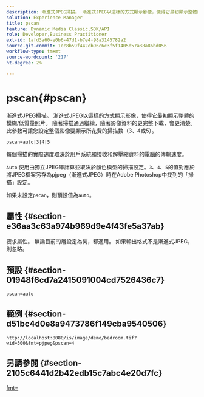 ```yaml
---
description: 漸進式JPEG掃描。 漸進式JPEG以這樣的方式顯示影像，使得它最初顯示整體的模糊/低質量照片。 隨著掃描通過繼續，隨著影像資料的更完整下載，會更清楚。 此參數可讓您設定整個影像要顯示所花費的掃描數（3、4或5）。
solution: Experience Manager
title: pscan
feature: Dynamic Media Classic,SDK/API
role: Developer,Business Practitioner
exl-id: 1afd3a60-e0b6-47d1-b7e4-98a3145782a2
source-git-commit: 1ec8b59f442eb96c6c3f5f1405d57a38a86bd056
workflow-type: tm+mt
source-wordcount: '217'
ht-degree: 2%

---
```


# pscan{#pscan}

漸進式JPEG掃描。 漸進式JPEG以這樣的方式顯示影像，使得它最初顯示整體的模糊/低質量照片。 隨著掃描通過繼續，隨著影像資料的更完整下載，會更清楚。 此參數可讓您設定整個影像要顯示所花費的掃描數（3、4或5）。

`pscan=auto|3|4|5`

每個掃描的實際速度取決於用戶系統和接收和解壓縮資料的電腦的傳輸速度。

`Auto` 使用由獨立JPEG庫計算並取決於顏色模型的掃描設定。`3`、`4`、`5`的值對應於將JPEG檔案另存為pjpeg（漸進式JPEG）時在Adobe Photoshop中找到的「掃描」設定。

如果未設定`pscan`，則預設值為`auto`。

## 屬性 {#section-e36aa3c63a974b969d9e4f43fe5a37ab}

要求屬性。 無論目前的層設定為何，都適用。 如果輸出格式不是漸進式JPEG，則忽略。

## 預設 {#section-01948f6cd7a2415091004cd7526436c7}

`pscan=auto`

## 範例 {#section-d51bc4d0e8a9473786f149cba9540506}

`http://localhost:8080/is/image/demo/bedroom.tif?wid=300&fmt=pjpeg&pscan=4`

## 另請參閱 {#section-2105c6441d2b42edb15c7abc4e20d7fc}

[fmt=](../../../../../is-api/http-ref/image-serving-api-ref/c-http-protocol-reference/c-command-reference/r-is-http-fmt.md#reference-cdf10043423b45ba9fe15157fb3ae37a)

